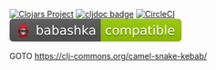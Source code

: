 [![Clojars Project](https://img.shields.io/clojars/v/camel-snake-kebab.svg)](https://clojars.org/camel-snake-kebab)
[![cljdoc badge](https://cljdoc.org/badge/camel-snake-kebab)](https://cljdoc.org/d/camel-snake-kebab/camel-snake-kebab/CURRENT)
[![CircleCI](https://circleci.com/gh/clj-commons/camel-snake-kebab.svg?style=svg)](https://circleci.com/gh/clj-commons/camel-snake-kebab)
[![bb compatible](https://raw.githubusercontent.com/babashka/babashka/master/logo/badge.svg)](https://book.babashka.org#badges)

GOTO https://clj-commons.org/camel-snake-kebab/
